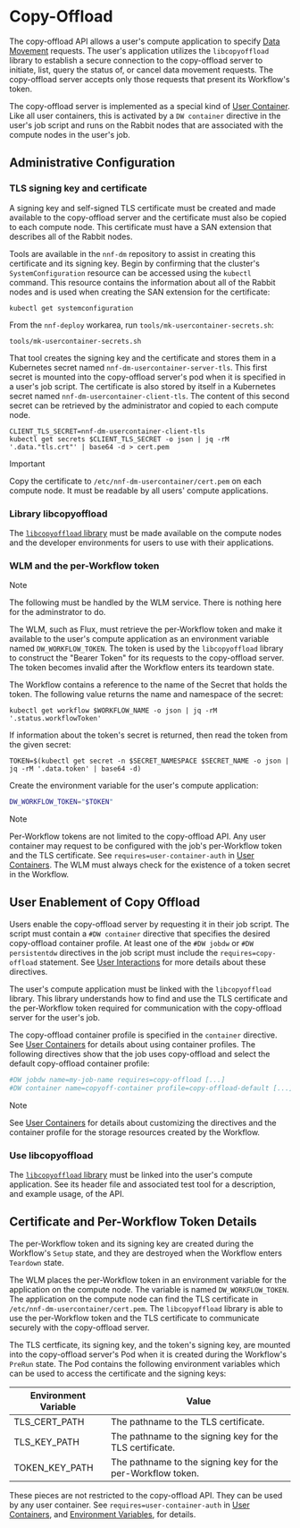 # Copy-Offload

The copy-offload API allows a user's compute application to specify [Data Movement](../data-movement/readme.md) requests. The user's application utilizes the `libcopyoffload` library to establish a secure connection to the copy-offload server to initiate, list, query the status of, or cancel data movement requests. The copy-offload server accepts only those requests that present its Workflow's token.

The copy-offload server is implemented as a special kind of [User Container](../user-containers/readme.md). Like all user containers, this is activated by a `DW container` directive in the user's job script and runs on the Rabbit nodes that are associated with the compute nodes in the user's job.

## Administrative Configuration

### TLS signing key and certificate

A signing key and self-signed TLS certificate must be created and made available to the copy-offload server and the certificate must also be copied to each compute node. This certificate must have a SAN extension that describes all of the Rabbit nodes.

Tools are available in the `nnf-dm` repository to assist in creating this certificate and its signing key. Begin by confirming that the cluster's `SystemConfiguration` resource can be accessed using the `kubectl` command. This resource contains the information about all of the Rabbit nodes and is used when creating the SAN extension for the certificate:

```console
kubectl get systemconfiguration
```

From the `nnf-deploy` workarea, run `tools/mk-usercontainer-secrets.sh`:

```console
tools/mk-usercontainer-secrets.sh
```

That tool creates the signing key and the certificate and stores them in a Kubernetes secret named `nnf-dm-usercontainer-server-tls`. This first secret is mounted into the copy-offload server's pod when it is specified in a user's job script. The certificate is also stored by itself in a Kubernetes secret named `nnf-dm-usercontainer-client-tls`. The content of this second secret can be retrieved by the administrator and copied to each compute node.

```console
CLIENT_TLS_SECRET=nnf-dm-usercontainer-client-tls
kubectl get secrets $CLIENT_TLS_SECRET -o json | jq -rM '.data."tls.crt"' | base64 -d > cert.pem
```

> [!IMPORTANT]
> Copy the certificate to `/etc/nnf-dm-usercontainer/cert.pem` on each compute node. It must be readable by all users' compute applications.

### Library libcopyoffload

The [`libcopyoffload` library](https://github.com/NearNodeFlash/nnf-dm/tree/master/daemons/lib-copy-offload) must be made available on the compute nodes and the developer environments for users to use with their applications.

### WLM and the per-Workflow token

> [!NOTE]
> The following must be handled by the WLM service. There is nothing here for the adminstrator to do.

The WLM, such as Flux, must retrieve the per-Workflow token and make it available to the user's compute application as an environment variable named `DW_WORKFLOW_TOKEN`. The token is used by the `libcopyoffload` library to construct the "Bearer Token" for its requests to the copy-offload server. The token becomes invalid after the Workflow enters its teardown state.

The Workflow contains a reference to the name of the Secret that holds the token. The following value returns the name and namespace of the secret:

```console
kubectl get workflow $WORKFLOW_NAME -o json | jq -rM '.status.workflowToken'
```

If information about the token's secret is returned, then read the token from the given secret:

```console
TOKEN=$(kubectl get secret -n $SECRET_NAMESPACE $SECRET_NAME -o json | jq -rM '.data.token' | base64 -d)
```

Create the environment variable for the user's compute application:

```bash
DW_WORKFLOW_TOKEN="$TOKEN"
```

> [!NOTE]
> Per-Workflow tokens are not limited to the copy-offload API. Any user container may request to be configured with the job's per-Workflow token and the TLS certificate. See `requires=user-container-auth` in [User Containers](../user-containers/readme.md). The WLM must always check for the existence of a token secret in the Workflow.

## User Enablement of Copy Offload

Users enable the copy-offload server by requesting it in their job script. The script must contain a `#DW container` directive that specifies the desired copy-offload container profile. At least one of the `#DW jobdw` or `#DW persistentdw` directives in the job script must include the `requires=copy-offload` statement. See [User Interactions](../user-interactions/readme.md) for more details about these directives.

The user's compute application must be linked with the `libcopyoffload` library. This library understands how to find and use the TLS certificate and the per-Workflow token required for communication with the copy-offload server for the user's job.

The copy-offload container profile is specified in the `container` directive. See [User Containers](../user-containers/readme.md) for details about using container profiles. The following directives show that the job uses copy-offload and select the default copy-offload container profile:

```bash
#DW jobdw name=my-job-name requires=copy-offload [...]
#DW container name=copyoff-container profile=copy-offload-default [...]
```

> [!NOTE]
> See [User Containers](../user-containers/readme.md) for details about customizing the directives and the container profile for the storage resources created by the Workflow.

### Use libcopyoffload

The [`libcopyoffload` library](https://github.com/NearNodeFlash/nnf-dm/tree/master/daemons/lib-copy-offload) must be linked into the user's compute application. See its header file and associated test tool for a description, and example usage, of the API.

## Certificate and Per-Workflow Token Details

The per-Workflow token and its signing key are created during the Workflow's `Setup` state, and they are destroyed when the Workflow enters `Teardown` state.

The WLM places the per-Workflow token in an environment variable for the application on the compute node. The variable is named `DW_WORKFLOW_TOKEN`. The application on the compute node can find the TLS certificate in `/etc/nnf-dm-usercontainer/cert.pem`. The `libcopyoffload` library is able to use the per-Workflow token and the TLS certificate to communicate securely with the copy-offload server.

The TLS certficate, its signing key, and the token's signing key, are mounted into the copy-offload server's Pod when it is created during the Workflow's `PreRun` state. The Pod contains the following environment variables which can be used to access the certificate and the signing keys:

| Environment Variable | Value |
|----------------------|-------|
| TLS_CERT_PATH | The pathname to the TLS certificate. |
| TLS_KEY_PATH | The pathname to the signing key for the TLS certificate. |
| TOKEN_KEY_PATH | The pathname to the signing key for the per-Workflow token. |

These pieces are not restricted to the copy-offload API. They can be used by any user container. See `requires=user-container-auth` in [User Containers](../user-containers/readme.md), and [Environment Variables](../user-interactions/readme.md#environment-variables), for details.
